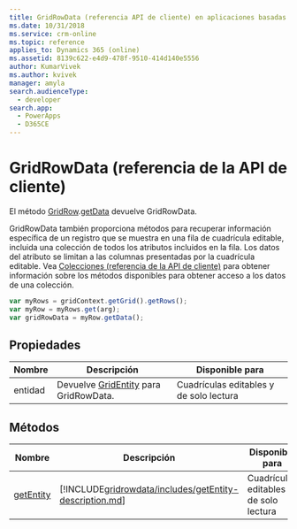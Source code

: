 ```yaml
---
title: GridRowData (referencia API de cliente) en aplicaciones basadas en modelos | Microsoft Docs
ms.date: 10/31/2018
ms.service: crm-online
ms.topic: reference
applies_to: Dynamics 365 (online)
ms.assetid: 8139c622-e4d9-478f-9510-414d140e5556
author: KumarVivek
ms.author: kvivek
manager: amyla
search.audienceType:
  - developer
search.app:
  - PowerApps
  - D365CE
---
```

# <a name="gridrowdata-client-api-reference"></a>GridRowData (referencia de la API de cliente)



El método [GridRow](gridrow.md).[getData](gridrow/getData.md) devuelve GridRowData.

GridRowData también proporciona métodos para recuperar información específica de un registro que se muestra en una fila de cuadrícula editable, incluida una colección de todos los atributos incluidos en la fila. Los datos del atributo se limitan a las columnas presentadas por la cuadrícula editable. Vea [Colecciones (referencia de la API de cliente)](../collections.md) para obtener información sobre los métodos disponibles para obtener acceso a los datos de una colección.

```JavaScript
var myRows = gridContext.getGrid().getRows();
var myRow = myRows.get(arg);
var gridRowData = myRow.getData();
```

## <a name="properties"></a>Propiedades

|Nombre|Descripción|Disponible para|
|--|--|--|
|entidad|Devuelve [GridEntity](gridentity.md) para GridRowData.|Cuadrículas editables y de solo lectura|


## <a name="methods"></a>Métodos

|Nombre|Descripción|Disponible para|
|--|--|--|
|[getEntity](gridrowdata/getEntity.md)|[!INCLUDE[gridrowdata/includes/getEntity-description.md](gridrowdata/includes/getEntity-description.md)]|Cuadrículas editables y de solo lectura|


